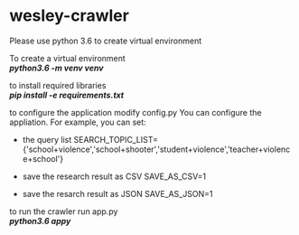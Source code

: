 # wesley-crawler
Please use python 3.6 to create virtual environment

To create a virtual environment
	<br>
	<strong><em>python3.6 -m venv venv</em> </strong>


to install required libraries
	<br>
	<strong><em>pip install -e requirements.txt</em></strong>

to configure the application modify config.py
You can configure the appliation. For example, you can set:
- the query list
	SEARCH_TOPIC_LIST={'school+violence','school+shooter','student+violence','teacher+violence+school'}

- save the research result as CSV 
	SAVE_AS_CSV=1

- save the resarch result as JSON
	SAVE_AS_JSON=1

to run the crawler run app.py
	<br>
	<strong><em>python3.6 appy</em></strong>

